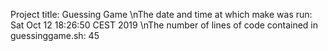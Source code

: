 Project title: Guessing Game
\nThe date and time at which make was run:
Sat Oct 12 18:26:50 CEST 2019
\nThe number of lines of code contained in guessinggame.sh:
45
